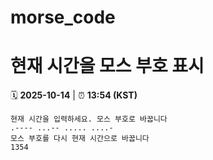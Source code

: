 # morse_code
# 현재 시간을 모스 부호 표시
<!-- MORSE_TIME_START -->
🗓️ **2025-10-14** | ⏰ **13:54 (KST)**

```
현재 시간을 입력하세요. 모스 부호로 바꿉니다
.---- ...-- ..... ....-
모스 부호를 다시 현재 시간으로 바꿉니다
1354
```
<!-- MORSE_TIME_END -->
